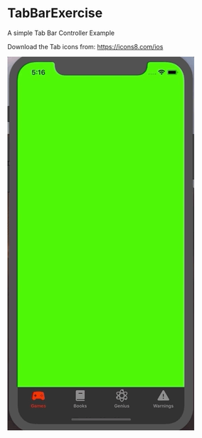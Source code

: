 # TabBarExercise
A simple Tab Bar Controller Example

Download the Tab icons from: https://icons8.com/ios

![](TabBarController.gif)
